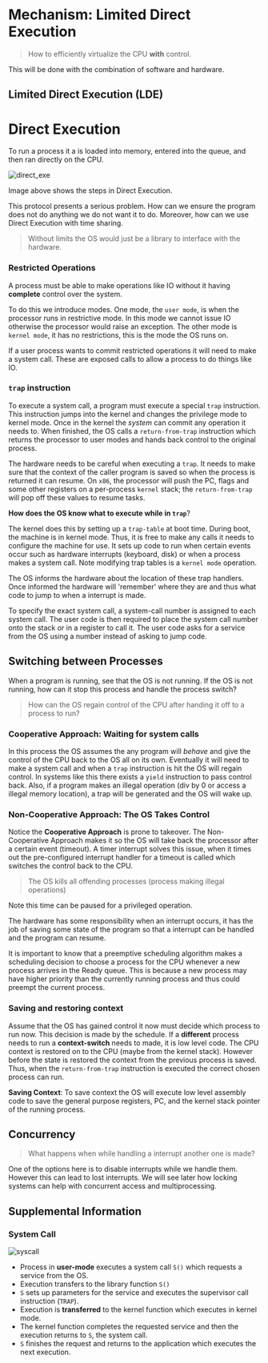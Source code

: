 # Mechanism: Limited Direct Execution
> How to efficiently virtualize the CPU **with** control.

This will be done with the combination of software and hardware.

## Limited Direct Execution (LDE)
#  Direct Execution
To run a process it a is loaded into memory, entered into the queue, and then ran directly on the CPU. 

![direct_exe](/img/direct_exe.png)

Image above shows the steps in Direct Execution. 

This protocol presents a serious problem. How can we ensure the program does not do anything we do not want it to do. Moreover, how can we use Direct Execution with time sharing. 

> Without limits the OS would just be a library to interface with the hardware. 

### Restricted Operations
A process must be able to make operations like IO without it having **complete** control over the system. 

To do this we introduce modes. One mode, the `user mode`, is when the processor runs in restrictive mode. In this mode we cannot issue IO otherwise the processor would raise an exception. The other mode is `kernel mode`, it has no restrictions, this is the mode the OS runs on. 

If a user process wants to commit restricted operations it will need to make a system call. These are exposed calls to allow a process to do things like IO.  

### `trap` instruction
To execute a system call, a program must execute a special `trap` instruction. This instruction jumps into the kernel and changes the privilege mode to kernel mode. Once in the kernel the *system* can commit any operation it needs to. When finished, the OS calls a `return-from-trap` instruction which returns the processor to user modes and hands back control to the original process. 

The hardware needs to be careful when executing a `trap`. It needs to make sure that the context of the caller program is saved so when the process is returned it can resume. On `x86`, the processor will push the PC, flags and some other registers on a per-process `kernel` stack; the `return-from-trap` will pop off these values to resume tasks. 

**How does the OS know what to execute while in `trap`**?

The kernel does this by setting up a `trap-table` at boot time. During boot, the machine is in kernel mode. Thus, it is free to make any calls it needs to configure the machine for use. It sets up code to run when certain events occur such as hardware interrupts (keyboard, disk) or when a process makes a system call. Note modifying trap tables is a `kernel mode` operation. 

The OS informs the hardware about the location of these trap handlers. Once informed the hardware will 'remember' where they are and thus what code to jump to when a interrupt is made.  

To specify the exact system call, a system-call number is assigned to each system call. The user code is then required to place the system call number onto the stack or in a register to call it. The user code asks for a service from the OS using a number instead of asking to jump code. 

## Switching between Processes
When a program is running, see that the OS is not running. If the OS is not running, how can it stop this process and handle the process switch? 

> How can the OS regain control of the CPU after handing it off to a process to run?

### Cooperative Approach: Waiting for system calls
In this process the OS assumes the any program will *behave* and give the control of the CPU back to the OS all on its own. Eventually it will need to make a system call and when a `trap` instruction is hit the OS will regain control. In systems like this there exists a `yield` instruction to pass control back. Also, if a program makes an illegal operation (div by 0 or access a illegal memory location), a trap will be generated and the OS will wake up. 

### Non-Cooperative Approach: The OS Takes Control
Notice the **Cooperative Approach** is prone to takeover. The Non-Cooperative Approach makes it so the OS will take back the processor after a certain event (timeout). A timer interrupt solves this issue, when it times out the pre-configured interrupt handler for a timeout is called which switches the control back to the CPU. 

> The OS kills all offending processes (process making illegal operations)

Note this time can be paused for a privileged operation. 

The hardware has some responsibility when an interrupt occurs, it has the job of saving some state of the program so that a interrupt can be handled and the program can resume.

It is important to know that a preemptive scheduling algorithm makes a scheduling decision to choose a process for the CPU whenever a new process arrives in the Ready queue. This is because a new process may have higher priority than the currently running process and thus could preempt the current process.


### Saving and restoring context
Assume that the OS has gained control it now must decide which process to run now. This decision is made by the schedule. If a **different** process needs to run a **context-switch** needs to made, it is low level code. The CPU context is restored on to the CPU (maybe from the kernel stack). However before the state is restored the context from the previous process is saved. Thus, when the `return-from-trap` instruction is executed the correct chosen process can run. 

**Saving Context**:
To save context the OS will execute low level assembly code to save the general purpose registers, PC, and the kernel stack pointer of the running process.  

## Concurrency
> What happens when while handling a interrupt another one is made?

One of the options here is to disable interrupts while we handle them. However this can lead to lost interrupts. We will see later how locking systems can help with concurrent access and multiprocessing. 


## Supplemental Information
### System Call
![syscall](/img/syscall.png)

+ Process in **user-mode** executes a system call `S()` which requests a service from the OS. 
+ Execution transfers to the library function `S()`
+ `S` sets up parameters for the service and executes the supervisor call instruction (`TRAP`). 
+ Execution is **transferred** to the kernel function which executes in kernel mode. 
+ The kernel function completes the requested service and then the execution returns to `S`, the system call. 
+ `S` finishes the request and returns to the application which executes the next execution. 